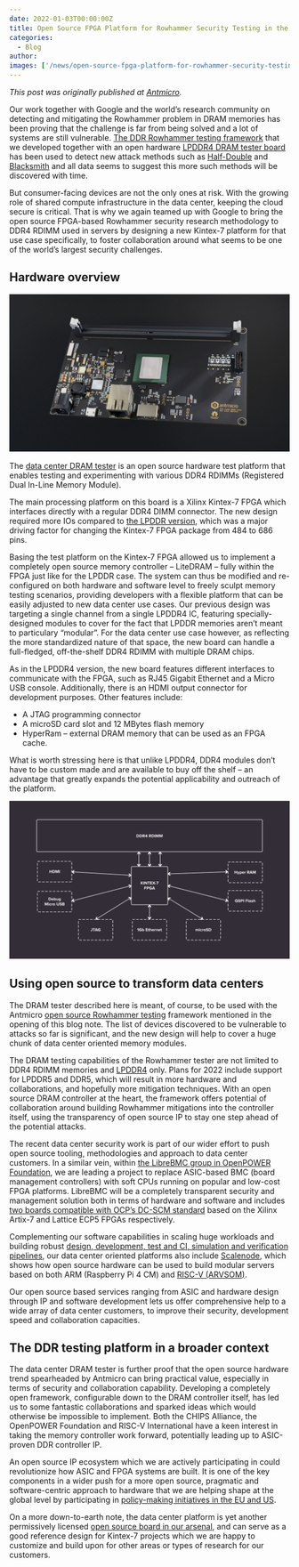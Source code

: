 ```yaml
---
date: 2022-01-03T00:00:00Z
title: Open Source FPGA Platform for Rowhammer Security Testing in the Data Center
categories:
  - Blog
author: 
images: ['/news/open-source-fpga-platform-for-rowhammer-security-testing-in-the-data-center/share.png']
---
```


*This post was originally published at [Antmicro](https://antmicro.com/blog/2021/12/open-source-data-center-rowhammer-tester/).*

Our work together with Google and the world’s research community on detecting and mitigating the Rowhammer problem in DRAM memories has been proving that the challenge is far from being solved and a lot of systems are still vulnerable.
[The DDR Rowhammer testing framework](https://opensource.googleblog.com/2021/11/Open%20source%20DDR%20controller%20framework%20for%20mitigating%20Rowhammer.html) that we developed together with an open hardware [LPDDR4 DRAM tester board](https://antmicro.com/blog/2021/04/lpddr4-test-platform/) has been used to detect new attack methods such as [Half-Double](https://security.googleblog.com/2021/05/introducing-half-double-new-hammering.html) and [Blacksmith](https://thehackernews.com/2021/11/new-blacksmith-exploit-bypasses-current.html) and all data seems to suggest this more such methods will be discovered with time.

But consumer-facing devices are not the only ones at risk. With the growing role of shared compute infrastructure in the data center, keeping the cloud secure is critical. That is why we again teamed up with Google to bring the open source FPGA-based Rowhammer security research methodology to DDR4 RDIMM used in servers by designing a new Kintex-7 platform for that use case specifically, to foster collaboration around what seems to be one of the world’s largest security challenges.

## Hardware overview

![Open source data center Rowhammer tester board](datacenter_blog-note-twitter.png)

The [data center DRAM tester](https://opensource.antmicro.com/projects/data-center-dram-tester) is an open source hardware test platform that enables testing and experimenting with various DDR4 RDIMMs (Registered Dual In-Line Memory Module).

The main processing platform on this board is a Xilinx Kintex-7 FPGA which interfaces directly with a regular DDR4 DIMM connector. The new design required more IOs compared to [the LPDDR version](https://opensource.antmicro.com/projects/lpddr4-test-board), which was a major driving factor for changing the Kintex-7 FPGA package from 484 to 686 pins.

Basing the test platform on the Kintex-7 FPGA allowed us to implement a completely open source memory controller – LiteDRAM – fully within the FPGA just like for the LPDDR case. The system can thus be modified and re-configured on both hardware and software level to freely sculpt memory testing scenarios, providing developers with a flexible platform that can be easily adjusted to new data center use cases. Our previous design was targeting a single channel from a single LPDDR4 IC, featuring specially-designed modules to cover for the fact that LPDDR memories aren’t meant to particulary “modular”. For the data center use case however, as reflecting the more standardized nature of that space, the new board can handle a full-fledged, off-the-shelf DDR4 RDIMM with multiple DRAM chips.

As in the LPDDR4 version, the new board features different interfaces to communicate with the FPGA, such as RJ45 Gigabit Ethernet and a Micro USB console. Additionally, there is an HDMI output connector for development purposes. Other features include:

- A JTAG programming connector
- A microSD card slot and 12 MBytes flash memory
- HyperRam – external DRAM memory that can be used as an FPGA cache.

What is worth stressing here is that unlike LPDDR4, DDR4 modules don’t have to be custom made and are available to buy off the shelf – an advantage that greatly expands the potential applicability and outreach of the platform.

![Block diagram depicting open source data center Rowhammer tester platform](datacenter2_blog-note-twitter.svg)

## Using open source to transform data centers

The DRAM tester described here is meant, of course, to be used with the Antmicro [open source Rowhammer testing](https://github.com/antmicro/litex-rowhammer-tester) framework mentioned in the opening of this blog note. The list of devices discovered to be vulnerable to attacks so far is significant, and the new design will help to cover a huge chunk of data center oriented memory modules.

The DRAM testing capabilities of the Rowhammer tester are not limited to DDR4 RDIMM memories and [LPDDR4](https://litex-rowhammer-tester.readthedocs.io/en/latest/lpddr4_tb.html) only. Plans for 2022 include support for LPDDR5 and DDR5, which will result in more hardware and collaborations, and hopefully more mitigation techniques. With an open source DRAM controller at the heart, the framework offers potential of collaboration around building Rowhammer mitigations into the controller itself, using the transparency of open source IP to stay one step ahead of the potential attacks.

The recent data center security work is part of our wider effort to push open source tooling, methodologies and approach to data center customers. In a similar vein, within [the LibreBMC group in OpenPOWER Foundation](https://openpower.foundation/groups/librebmc/), we are leading a project to replace ASIC-based BMC (board management controllers) with soft CPUs running on popular and low-cost FPGA platforms. LibreBMC will be a completely transparent security and management solution both in terms of hardware and software and includes [two boards compatible with OCP’s DC-SCM standard](https://opensource.antmicro.com/projects/?search=dc-scm&category=development-platforms&page=1&projectsPerPage=12#filters) based on the Xilinx Artix-7 and Lattice ECP5 FPGAs respectively.

Complementing our software capabilities in scaling huge workloads and building robust [design, development, test and CI, simulation and verification pipelines](https://antmicro.com/blog/2021/08/open-source-github-actions-runners-with-gcp-and-terraform/), our data center oriented platforms also include [Scalenode](https://antmicro.com/blog/2021/04/scalenode-server-oriented-raspberry-pi4-baseboard/), which shows how open source hardware can be used to build modular servers based on both ARM (Raspberry Pi 4 CM) and [RISC-V (ARVSOM)](https://antmicro.com/blog/2021/04/arv-som-announcement/).

Our open source based services ranging from ASIC and hardware design through IP and software development lets us offer comprehensive help to a wide array of data center customers, to improve their security, development speed and collaboration capacities.

## The DDR testing platform in a broader context

The data center DRAM tester is further proof that the open source hardware trend spearheaded by Antmicro can bring practical value, especially in terms of security and collaboration capability. Developing a completely open framework, configurable down to the DRAM controller itself, has led us to some fantastic collaborations and sparked ideas which would otherwise be impossible to implement. Both the CHIPS Alliance, the OpenPOWER Foundation and RISC-V International have a keen interest in taking the memory controller work forward, potentially leading up to ASIC-proven DDR controller IP.

An open source IP ecosystem which we are actively participating in could revolutionize how ASIC and FPGA systems are built. It is one of the key components in a wider push for a more open source, pragmatic and software-centric approach to hardware that we are helping shape at the global level by participating in [policy-making initiatives in the EU and US](https://www.inside-association.eu/post/securing-european-sovereignty-key-recommendations-for-open-source-hardware-and-software).

On a more down-to-earth note, the data center platform is yet another permissively licensed [open source board in our arsenal](https://opensource.antmicro.com/projects?search=&category=development-platforms&page=1&projectsPerPage=12#filters), and can serve as a good reference design for Kintex-7 projects which we are happy to customize and build upon for other areas or types of research for our customers.
